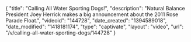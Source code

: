 {
    "title": "Calling All Water Sporting Dogs!",
    "description": "Natural Balance President Joey Herrick makes a big announcement about the 2011 Rose Parade Float.",
    "videoid": "144728",
    "date_created": "1394589018",
    "date_modified": "1418181174",
    "type": "captivate",
    "layout": "video",
    "url": "\/v\/calling-all-water-sporting-dogs\/144728"
}